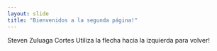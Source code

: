```yaml
---
layout: slide
title: "Bienvenidos a la segunda página!"
---
```

Steven Zuluaga Cortes
Utiliza la flecha hacia la izquierda para volver!